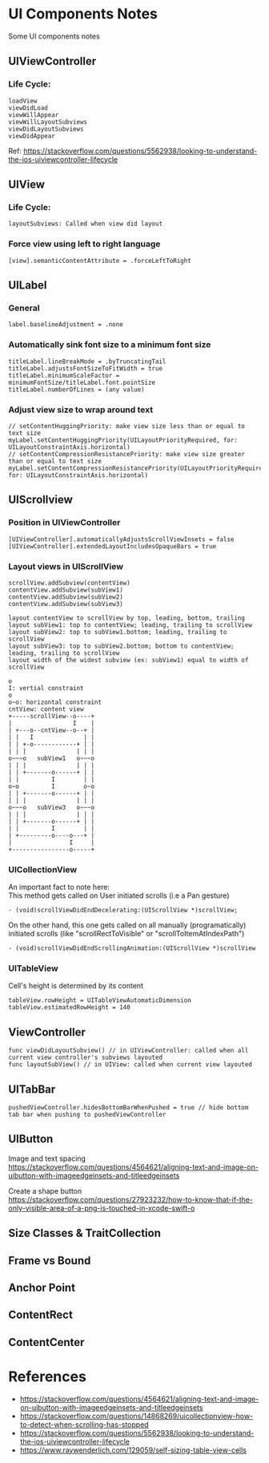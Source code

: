 # UI Components Notes
Some UI components notes

## UIViewController
### Life Cycle:
```
loadView
viewDidLoad
viewWillAppear
viewWillLayoutSubviews
viewDidLayoutSubviews
viewDidAppear
```
Ref: https://stackoverflow.com/questions/5562938/looking-to-understand-the-ios-uiviewcontroller-lifecycle

## UIView
### Life Cycle:
```
layoutSubviews: Called when view did layout
```

### Force view using left to right language
```
[view].semanticContentAttribute = .forceLeftToRight
```

## UILabel
### General
```
label.baselineAdjustment = .none
```

### Automatically sink font size to a minimum font size
```
titleLabel.lineBreakMode = .byTruncatingTail
titleLabel.adjustsFontSizeToFitWidth = true
titleLabel.minimumScaleFactor = minimumFontSize/titleLabel.font.pointSize
titleLabel.numberOfLines = (any value)
```

### Adjust view size to wrap around text
```
// setContentHuggingPriority: make view size less than or equal to text size
myLabel.setContentHuggingPriority(UILayoutPriorityRequired, for: UILayoutConstraintAxis.horizontal)
// setContentCompressionResistancePriority: make view size greater than or equal to text size
myLabel.setContentCompressionResistancePriority(UILayoutPriorityRequired, for: UILayoutConstraintAxis.horizontal)
```

## UIScrollview
### Position in UIViewController
```
[UIViewController].automaticallyAdjustsScrollViewInsets = false
[UIViewController].extendedLayoutIncludesOpaqueBars = true
```
### Layout views in UIScrollView
```
scrollView.addSubview(contentView)
contentView.addSubview(subView1)
contentView.addSubview(subView2)
contentView.addSubview(subView3)

layout contentView to scrollView by top, leading, bottom, trailing
layout subView1: top to contentView; leading, trailing to scrollView
layout subView2: top to subView1.bottom; leading, trailing to scrollView
layout subView3: top to subView2.bottom; bottom to contentView; leading, trailing to scrollView
layout width of the widest subview (ex: subView1) equal to width of scrollView
```
```
o
I: vertial constraint
o
o~o: horizontal constraint
cntView: content view
+-----scrollView--o----+
|                 I    |
| +---o--cntView--o--+ |
| |   I              | |
| | +-o------------+ | |
| | |              | | |
o~~~o   subView1   o~~~o
| | |              | | |
| | +-------o------+ | |
| |         I        | |
o~o         I        o~o
| | +-------o------+ | |
| | |              | | |
o~~~o   subView3   o~~~o
| | |              | | |
| | +-------o------+ | |
| |         I        | |
| +---------o----o---+ |
|                I     |
+----------------o-----+
```
### UICollectionView
An important fact to note here:<br />
This method gets called on User initiated scrolls (i.e a Pan gesture)
```
- (void)scrollViewDidEndDecelerating:(UIScrollView *)scrollView;
```
On the other hand, this one gets called on all manually (programatically) initiated scrolls (like "scrollRectToVisible" or "scrollToItemAtIndexPath")
```
- (void)scrollViewDidEndScrollingAnimation:(UIScrollView *)scrollView
```

### UITableView
Cell's height is determined by its content
```
tableView.rowHeight = UITableViewAutomaticDimension
tableView.estimatedRowHeight = 140
```

## ViewController
```
func viewDidLayoutSubview() // in UIViewController: called when all current view controller's subviews layouted
func layoutSubView() // in UIView: called when current view layouted
```

## UITabBar
```
pushedViewController.hidesBottomBarWhenPushed = true // hide bottom tab bar when pushing to pushedViewController
```

## UIButton
Image and text spacing<br />
https://stackoverflow.com/questions/4564621/aligning-text-and-image-on-uibutton-with-imageedgeinsets-and-titleedgeinsets

Create a shape button<br/>
https://stackoverflow.com/questions/27923232/how-to-know-that-if-the-only-visible-area-of-a-png-is-touched-in-xcode-swift-o

## Size Classes & TraitCollection

## Frame vs Bound

## Anchor Point

## ContentRect

## ContentCenter

# References
- https://stackoverflow.com/questions/4564621/aligning-text-and-image-on-uibutton-with-imageedgeinsets-and-titleedgeinsets<br />
- https://stackoverflow.com/questions/14868269/uicollectionview-how-to-detect-when-scrolling-has-stopped<br />
- https://stackoverflow.com/questions/5562938/looking-to-understand-the-ios-uiviewcontroller-lifecycle
- https://www.raywenderlich.com/129059/self-sizing-table-view-cells
